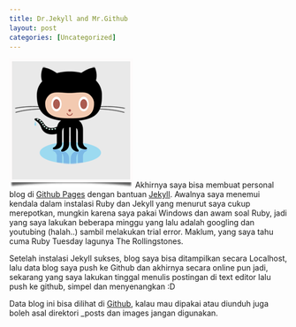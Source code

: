 ```yaml
---
title: Dr.Jekyll and Mr.Github
layout: post
categories: [Uncategorized]
---
```

<a href="https://github.com/timbul/timbul.github.com"><img class="kiri" alt="Octocat" src="/images/octocat.png"></a>
Akhirnya saya bisa membuat personal blog di [Github Pages][1] dengan bantuan [Jekyll][2]. Awalnya saya menemui kendala dalam instalasi Ruby dan Jekyll yang menurut saya cukup merepotkan, mungkin karena saya pakai Windows dan awam soal Ruby, jadi yang saya lakukan beberapa minggu yang lalu adalah googling dan youtubing (halah..) sambil melakukan trial error. Maklum, yang saya tahu cuma Ruby Tuesday lagunya The Rollingstones.

Setelah instalasi Jekyll sukses, blog saya bisa ditampilkan secara Localhost, lalu data blog saya push ke Github dan akhirnya secara online pun jadi, sekarang yang saya lakukan tinggal menulis postingan di text editor lalu push ke github, simpel dan menyenangkan :D

Data blog ini bisa dilihat di [Github][3], kalau mau dipakai atau diunduh juga boleh asal direktori _posts dan images jangan digunakan.

[1]: http://pages.github.com/
[2]: http://jekyllrb.com/
[3]: https://github.com/timbul/timbul.github.com